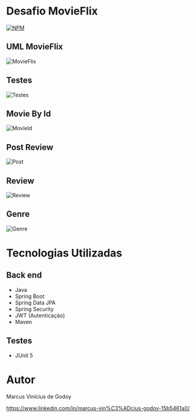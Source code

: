 # Desafio MovieFlix
[![NPM](https://img.shields.io/npm/l/react)](https://github.com/MarcusViniciusGodoy/Desafio_MovieFlix/blob/main/LICENSE)

## UML MovieFlix
![MovieFlix](https://github.com/MarcusViniciusGodoy/assets/blob/main/movie.PNG)

## Testes
![Testes](https://github.com/MarcusViniciusGodoy/assets/blob/main/testesMovie.PNG)

## Movie By Id
![MovieId](https://github.com/MarcusViniciusGodoy/assets/blob/main/movieId.PNG)

## Post Review
![Post](https://github.com/MarcusViniciusGodoy/assets/blob/main/postReview.PNG)

## Review
![Review](https://github.com/MarcusViniciusGodoy/assets/blob/main/reviews.PNG)

## Genre 
![Genre](https://github.com/MarcusViniciusGodoy/assets/blob/main/genre.PNG)

# Tecnologias Utilizadas
## Back end
- Java
- Spring Boot
- Spring Data JPA
- Spring Security
- JWT (Autenticação)
- Maven

## Testes 
- JUnit 5

# Autor
Marcus Vinícius de Godoy 

https://www.linkedin.com/in/marcus-vin%C3%ADcius-godoy-15b5461a0/

